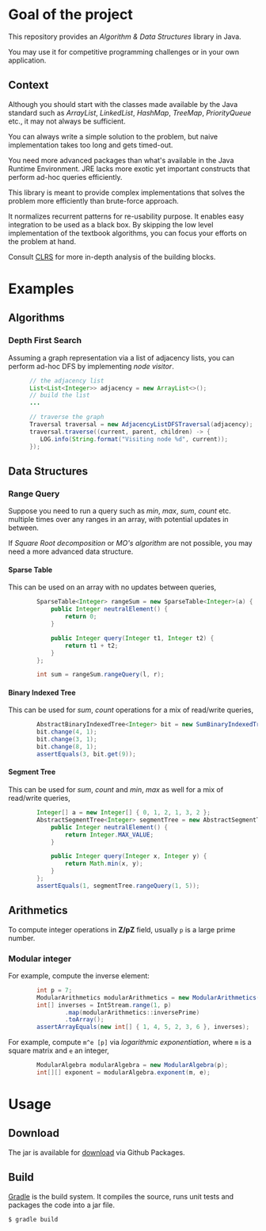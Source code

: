 # Goal of the project

This repository provides an *Algorithm & Data Structures* library in Java.

You may use it for competitive programming challenges or in your own application.


## Context

Although you should start with the classes made available by the Java standard such as *ArrayList*, *LinkedList*, *HashMap*, *TreeMap*, *PriorityQueue* etc., it may not always be sufficient.

You can always write a simple solution to the problem, but naive implementation takes too long and gets timed-out.

You need more advanced packages than what's available in the Java Runtime Environment. JRE lacks more exotic yet important constructs that perform ad-hoc queries efficiently.

This library is meant to provide complex implementations that solves the problem more efficiently than brute-force approach.

It normalizes recurrent patterns for re-usability purpose. It enables easy integration to be used as a black box. By skipping the low level implementation of the textbook algorithms, you can focus your efforts on the problem at hand.

Consult [CLRS](https://www.amazon.com/Introduction-Algorithms-3rd-MIT-Press/dp/0262033844) for more in-depth analysis of the building blocks.


# Examples

## Algorithms

### Depth First Search

Assuming a graph representation via a list of adjacency lists, you can perform ad-hoc DFS by implementing *node visitor*.

```Java
      // the adjacency list
      List<List<Integer>> adjacency = new ArrayList<>();
      // build the list
      ...

      // traverse the graph
      Traversal traversal = new AdjacencyListDFSTraversal(adjacency);
      traversal.traverse((current, parent, children) -> {
         LOG.info(String.format("Visiting node %d", current));
      });

```

## Data Structures

### Range Query

Suppose you need to run a query such as *min*, *max*, *sum*, *count* etc. multiple times over any ranges in an array, with potential updates in between.

If *Square Root decomposition* or *MO's algorithm* are not possible, you may need a more advanced data structure.

#### Sparse Table

This can be used on an array with no updates between queries,

```Java
        SparseTable<Integer> rangeSum = new SparseTable<Integer>(a) {
            public Integer neutralElement() {
                return 0;
            }

            public Integer query(Integer t1, Integer t2) {
                return t1 + t2;
            }
        };

        int sum = rangeSum.rangeQuery(l, r);
```

#### Binary Indexed Tree

This can be used for *sum*, *count* operations for a mix of read/write queries,

```Java
        AbstractBinaryIndexedTree<Integer> bit = new SumBinaryIndexedTree(10);
        bit.change(4, 1);
        bit.change(3, 1);
        bit.change(8, 1);
        assertEquals(3, bit.get(9));
```

#### Segment Tree

This can be used for *sum*, *count* and *min*, *max* as well for a mix of read/write queries,

```Java
        Integer[] a = new Integer[] { 0, 1, 2, 1, 3, 2 };
        AbstractSegmentTree<Integer> segmentTree = new AbstractSegmentTree<>(a) {
            public Integer neutralElement() {
                return Integer.MAX_VALUE;
            }

            public Integer query(Integer x, Integer y) {
                return Math.min(x, y);
            }
        };
        assertEquals(1, segmentTree.rangeQuery(1, 5));
```

## Arithmetics

To compute integer operations in **Z/pZ** field, usually `p` is a large prime number.

### Modular integer

For example, compute the inverse element:

```Java
        int p = 7;
        ModularArithmetics modularArithmetics = new ModularArithmetics(p);
        int[] inverses = IntStream.range(1, p)
                .map(modularArithmetics::inversePrime)
                .toArray();
        assertArrayEquals(new int[] { 1, 4, 5, 2, 3, 6 }, inverses);
```

For example, compute `m^e [p]` via *logarithmic exponentiation*, where `m` is a square matrix and `e` an integer,

```Java
        ModularAlgebra modularAlgebra = new ModularAlgebra(p);
        int[][] exponent = modularAlgebra.exponent(m, e);
```

# Usage

## Download

The jar is available for [download](https://github.com/alexis779/Algo/packages/1693117) via Github Packages.

## Build

[Gradle](https://docs.gradle.org/current/userguide/userguide.html) is the build system. It compiles the source, runs unit tests and packages the code into a jar file.

```
$ gradle build
```